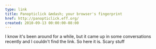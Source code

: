 ```yaml
---
type: link
title: Panopticlick &mdash; your browser's fingerprint
href: http://panopticlick.eff.org/
created: 2010-09-13 00:00:00-08:00
---
```

I know it's been around for a while, but it came up in some conversations recently and I couldn't find the link. So here it is. Scary stuff
